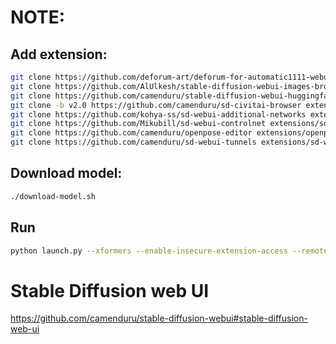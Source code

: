 
# NOTE:
## Add extension: 
```sh 
git clone https://github.com/deforum-art/deforum-for-automatic1111-webui extensions/deforum-for-automatic1111-webui
git clone https://github.com/AlUlkesh/stable-diffusion-webui-images-browser extensions/stable-diffusion-webui-images-browser
git clone https://github.com/camenduru/stable-diffusion-webui-huggingface extensions/stable-diffusion-webui-huggingface
git clone -b v2.0 https://github.com/camenduru/sd-civitai-browser extensions/sd-civitai-browser
git clone https://github.com/kohya-ss/sd-webui-additional-networks extensions/sd-webui-additional-networks
git clone https://github.com/Mikubill/sd-webui-controlnet extensions/sd-webui-controlnet
git clone https://github.com/camenduru/openpose-editor extensions/openpose-editor
git clone https://github.com/camenduru/sd-webui-tunnels extensions/sd-webui-tunnels

```
## Download model:

```sh
./download-model.sh
```

## Run
```sh
python launch.py --xformers --enable-insecure-extension-access --remotemoe --share
```


# Stable Diffusion web UI
https://github.com/camenduru/stable-diffusion-webui#stable-diffusion-web-ui